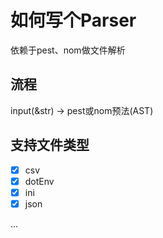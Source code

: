 # 如何写个Parser

依赖于pest、nom做文件解析

## 流程

input(&str) -> pest或nom预法(AST)

## 支持文件类型

- [x] csv
- [x] dotEnv
- [x] ini
- [x] json

...